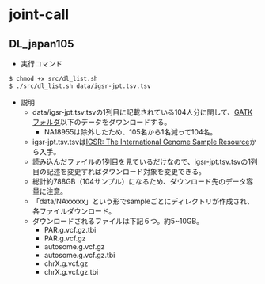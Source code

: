 # joint-call
## DL_japan105
* 実行コマンド
```sh
$ chmod +x src/dl_list.sh
$ ./src/dl_list.sh data/igsr-jpt.tsv.tsv
```
* 説明
    * data/igsr-jpt.tsv.tsvの1列目に記載されている104人分に関して、[GATKフォルダ](https://ddbj.nig.ac.jp/public/public-human-genomes/GRCh38/1000Genomes/GVCF/)以下のデータをダウンロードする。
        * NA18955は除外したため、105名から1名減って104名。
    * igsr-jpt.tsv.tsvは[IGSR: The International Genome Sample Resource](https://www.internationalgenome.org/data-portal/population/JPT)から入手。
    * 読み込んだファイルの1列目を見ているだけなので、igsr-jpt.tsv.tsvの1列目の記述を変更すればダウンロード対象を変更できる。
    * 総計約788GB（104サンプル）になるため、ダウンロード先のデータ容量に注意。
    * 「data/NAxxxxx」という形でsampleごとにディレクトリが作成され、各ファイルダウンロード。
    * ダウンロードされるファイルは下記６つ。約5~10GB。
        * PAR.g.vcf.gz.tbi
        * PAR.g.vcf.gz
        * autosome.g.vcf.gz
        * autosome.g.vcf.gz.tbi
        * chrX.g.vcf.gz
        * chrX.g.vcf.gz.tbi